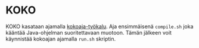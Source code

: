 KOKO
====

KOKO kasataan ajamalla [kokoaja-työkalu](https://github.com/NatLibFi/Finto-data/tree/master/tools/kokoaja). Aja ensimmäisenä `compile.sh` joka kääntää Java-ohjelman suoritettavaan muotoon. Tämän jälkeen voit käynnistää kokoajan ajamalla `run.sh` skriptin.
